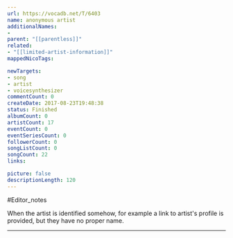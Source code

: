 ```yaml
---
url: https://vocadb.net/T/6403
name: anonymous artist
additionalNames: 
- 
parent: "[[parentless]]"
related:
- "[[limited-artist-information]]"
mappedNicoTags:

newTargets:
- song
- artist
- voicesynthesizer
commentCount: 0
createDate: 2017-08-23T19:48:38
status: Finished
albumCount: 0
artistCount: 17
eventCount: 0
eventSeriesCount: 0
followerCount: 0
songListCount: 0
songCount: 22
links: 

picture: false
descriptionLength: 120
---
```


#Editor_notes

When the artist is identified somehow, for example a link to artist's profile is provided, but they have no proper name.

---

